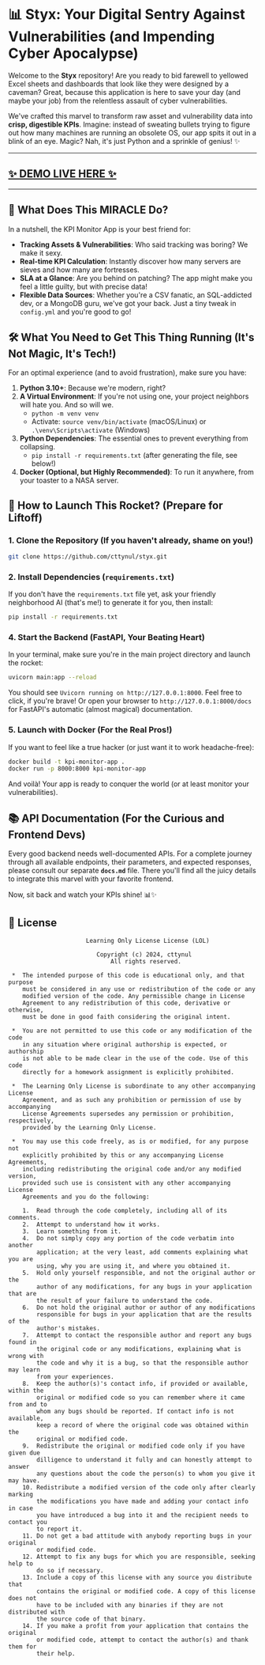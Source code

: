 # 📊 Styx: Your Digital Sentry Against Vulnerabilities (and Impending Cyber Apocalypse)


Welcome to the **Styx** repository! Are you ready to bid farewell to yellowed Excel sheets and dashboards that look like they were designed by a caveman? Great, because this application is here to save your day (and maybe your job) from the relentless assault of cyber vulnerabilities.

We've crafted this marvel to transform raw asset and vulnerability data into **crisp, digestible KPIs**. Imagine: instead of sweating bullets trying to figure out how many machines are running an obsolete OS, our app spits it out in a blink of an eye. Magic? Nah, it's just Python and a sprinkle of genius! ✨

---

## [✨ DEMO LIVE HERE ✨](https://cttynul.github.io/styx)

---

## 🎯 What Does This MIRACLE Do?

In a nutshell, the KPI Monitor App is your best friend for:

* **Tracking Assets & Vulnerabilities**: Who said tracking was boring? We make it sexy.
* **Real-time KPI Calculation**: Instantly discover how many servers are sieves and how many are fortresses.
* **SLA at a Glance**: Are you behind on patching? The app might make you feel a little guilty, but with precise data!
* **Flexible Data Sources**: Whether you're a CSV fanatic, an SQL-addicted dev, or a MongoDB guru, we've got your back. Just a tiny tweak in `config.yml` and you're good to go!


## 🛠️ What You Need to Get This Thing Running (It's Not Magic, It's Tech!)

For an optimal experience (and to avoid frustration), make sure you have:

1.  **Python 3.10+**: Because we're modern, right?
2.  **A Virtual Environment**: If you're not using one, your project neighbors will hate you. And so will we.
    * `python -m venv venv`
    * Activate: `source venv/bin/activate` (macOS/Linux) or `.\venv\Scripts\activate` (Windows)
3.  **Python Dependencies**: The essential ones to prevent everything from collapsing.
    * `pip install -r requirements.txt` (after generating the file, see below!)
4.  **Docker (Optional, but Highly Recommended)**: To run it anywhere, from your toaster to a NASA server.


## 🚀 How to Launch This Rocket? (Prepare for Liftoff)

### 1. Clone the Repository (If you haven't already, shame on you!)

```bash
git clone https://github.com/cttynul/styx.git
```

### 2. Install Dependencies (`requirements.txt`)

If you don't have the `requirements.txt` file yet, ask your friendly neighborhood AI (that's me!) to generate it for you, then install:

```bash
pip install -r requirements.txt
```

### 4. Start the Backend (FastAPI, Your Beating Heart)

In your terminal, make sure you're in the main project directory and launch the rocket:

```bash
uvicorn main:app --reload
```

You should see `Uvicorn running on http://127.0.0.1:8000`. Feel free to click, if you're brave! Or open your browser to `http://127.0.0.1:8000/docs` for FastAPI's automatic (almost magical) documentation.

### 5. Launch with Docker (For the Real Pros!)

If you want to feel like a true hacker (or just want it to work headache-free):

```bash
docker build -t kpi-monitor-app .
docker run -p 8000:8000 kpi-monitor-app
```

And voilà! Your app is ready to conquer the world (or at least monitor your vulnerabilities).


## 📚 API Documentation (For the Curious and Frontend Devs)

Every good backend needs well-documented APIs. For a complete journey through all available endpoints, their parameters, and expected responses, please consult our separate **`docs.md`** file. There you'll find all the juicy details to integrate this marvel with your favorite frontend.

Now, sit back and watch your KPIs shine! 📊✨

## 🔑 License

```
                      Learning Only License License (LOL)

                         Copyright (c) 2024, cttynul
                             All rights reserved.

 *  The intended purpose of this code is educational only, and that purpose
    must be considered in any use or redistribution of the code or any
    modified version of the code. Any permissible change in License
    Agreement to any redistribution of this code, derivative or otherwise,
    must be done in good faith considering the original intent.

 *  You are not permitted to use this code or any modification of the code
    in any situation where original authorship is expected, or authorship
    is not able to be made clear in the use of the code. Use of this code
    directly for a homework assignment is explicitly prohibited.

 *  The Learning Only License is subordinate to any other accompanying License
    Agreement, and as such any prohibition or permission of use by accompanying
    License Agreements supersedes any permission or prohibition, respectively,
    provided by the Learning Only License.

 *  You may use this code freely, as is or modified, for any purpose not
    explicitly prohibited by this or any accompanying License Agreements, 
    including redistributing the original code and/or any modified version,
    provided such use is consistent with any other accompanying License 
    Agreements and you do the following:

    1.  Read through the code completely, including all of its comments.
    2.  Attempt to understand how it works.
    3.  Learn something from it.
    4.  Do not simply copy any portion of the code verbatim into another
        application; at the very least, add comments explaining what you are
        using, why you are using it, and where you obtained it.
    5.  Hold only yourself responsible, and not the original author or the 
        author of any modifications, for any bugs in your application that are
        the result of your failure to understand the code.
    6.  Do not hold the original author or author of any modifications
        responsible for bugs in your application that are the results of the
        author's mistakes.
    7.  Attempt to contact the responsible author and report any bugs found in
        the original code or any modifications, explaining what is wrong with
        the code and why it is a bug, so that the responsible author may learn
        from your experiences.
    8.  Keep the author(s)'s contact info, if provided or available, within the
        original or modified code so you can remember where it came from and to
        whom any bugs should be reported. If contact info is not available,
        keep a record of where the original code was obtained within the
        original or modified code.
    9.  Redistribute the original or modified code only if you have given due
        dilligence to understand it fully and can honestly attempt to answer 
        any questions about the code the person(s) to whom you give it may have.
    10. Redistribute a modified version of the code only after clearly marking
        the modifications you have made and adding your contact info in case
        you have introduced a bug into it and the recipient needs to contact you
        to report it.
    11. Do not get a bad attitude with anybody reporting bugs in your original
        or modified code.
    12. Attempt to fix any bugs for which you are responsible, seeking help to
        do so if necessary.
    13. Include a copy of this license with any source you distribute that
        contains the original or modified code. A copy of this license does not
        have to be included with any binaries if they are not distributed with
        the source code of that binary.
    14. If you make a profit from your application that contains the original
        or modified code, attempt to contact the author(s) and thank them for
        their help.
```